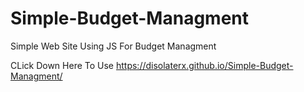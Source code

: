# Simple-Budget-Managment
Simple Web Site Using JS For Budget Managment

CLick Down Here To Use 
https://disolaterx.github.io/Simple-Budget-Managment/

